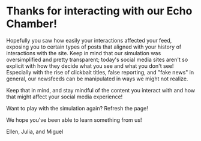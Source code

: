# Thanks for interacting with our Echo Chamber!

Hopefully you saw how easily your interactions affected your feed, exposing
you to certain types of posts that aligned with your history of interactions with
the site. Keep in mind that our simulation was oversimplified and pretty transparent;
today's social media sites aren't so explicit with how they decide what you see and 
what you don't see! Especially with the rise of clickbait titles, false reporting, 
and "fake news" in general, our newsfeeds can be manipulated in ways we might not realize.

Keep that in mind, and stay mindful of the content you interact with and how that 
might affect your social media experience! 

Want to play with the simulation again? Refresh the page!

We hope you've been able to learn something from us!

Ellen, Julia, and Miguel